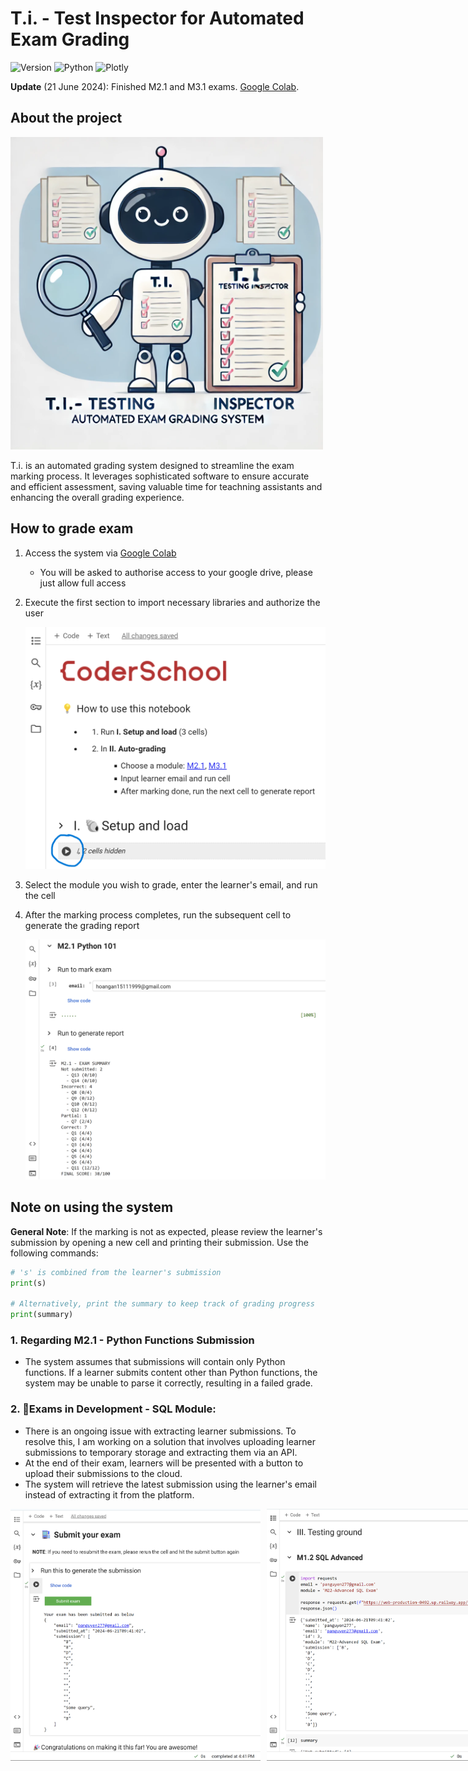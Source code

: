 # T.i. - Test Inspector for Automated Exam Grading
![Version](https://img.shields.io/badge/Latest%20Version-v0.0.16-%2300b4d8.svg?&style=for-the-badge&logo=git&logoColor=white)
![Python](https://img.shields.io/badge/Python-%230096c7.svg?&style=for-the-badge&logo=python&logoColor=white)
![Plotly](https://img.shields.io/badge/Pytest-%233F4F75.svg?style=for-the-badge&logo=plotly&logoColor=white)

**Update** (21 June 2024): Finished M2.1 and M3.1 exams. [Google Colab](https://colab.research.google.com/drive/1oaoiXxOZad97zGUsefFX9PAZ7kKg1G24?usp=sharing).

## About the project

<img width="500" src="img/illustration.webp">

T.i. is an automated grading system designed to streamline the exam marking process. It leverages sophisticated software to ensure accurate and efficient assessment, saving valuable time for teachning assistants and enhancing the overall grading experience.

## How to grade exam
1. Access the system via [Google Colab](https://colab.research.google.com/drive/1oaoiXxOZad97zGUsefFX9PAZ7kKg1G24?usp=sharing)
   - You will be asked to authorise access to your google drive, please just allow full access

2. Execute the first section to import necessary libraries and authorize the user

   <img width="500" src="img/run_install.png">

3. Select the module you wish to grade, enter the learner's email, and run the cell

4. After the marking process completes, run the subsequent cell to generate the grading report

   <img width="500" src="img/run_cell.png">

## Note on using the system
**General Note**: If the marking is not as expected, please review the learner's submission by opening a new cell and printing their submission. Use the following commands:

```python
# 's' is combined from the learner's submission
print(s)

# Alternatively, print the summary to keep track of grading progress
print(summary)
```

### 1. Regarding M2.1 - Python Functions Submission
   - The system assumes that submissions will contain only Python functions. If a learner submits content other than Python functions, the system may be unable to parse it correctly, resulting in a failed grade.

### 2. 🚧Exams in Development - SQL Module:
   - There is an ongoing issue with extracting learner submissions. To resolve this, I am working on a solution that involves uploading learner submissions to temporary storage and extracting them via an API.
   - At the end of their exam, learners will be presented with a button to upload their submissions to the cloud.
   - The system will retrieve the latest submission using the learner's email instead of extracting it from the platform.

<div style="display: flex;">
  <img width="400" src="img/submit_exam.png" style="margin-right: 10px;">
  <img width="400" src="img/extract_submission.png">
</div>
